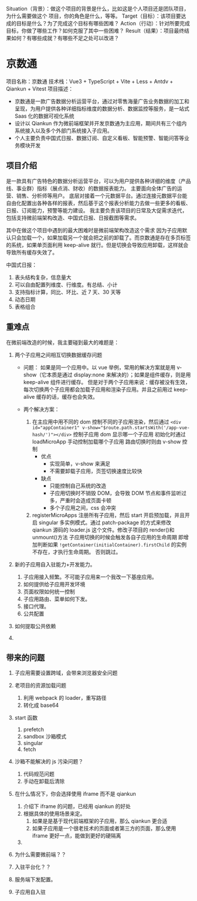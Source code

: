 Situation（背景）：做这个项目的背景是什么，比如这是个人项目还是团队项目，为什么需要做这个
项目，你的角色是什么，等等。
Target（目标）：该项目要达成的目标是什么？为了完成这个目标有哪些困难？
Action（行动）：针对所要完成目标，你做了哪些工作？如何克服了其中一些困难？
Result（结果）：项目最终结果如何？有哪些成就？有哪些不足之处可以改进？

# 京数通

项目名称：京数通
技术栈：Vue3 + TypeScript + Vite + Less + Antdv + Qiankun + Vitest
项目描述：

- 京数通是一款广告数据分析运营平台，通过对零售海量广告业务数据的加工和呈现，为用户提供各种详细指标维度的数据分析、数据监控等服务，是一站式 Saas 化的数据可视化系统
- 设计以 Qiankun 作为微前端框架并开发京数通为主应用，期间共有三个组内系统接入以及多个外部门系统接入子应用。
- 个人主要负责中国式日报、数据订阅、自定义看板、智能预警、智能问答等业务模块开发

## 项目介绍

是一款具有广告特色的数据分析运营平台，可以为用户提供各种详细的维度（产品线、事业群）指标（展点消、财收）的数据报表能力。
主要面向全体广告的运营、销售、分析师等用户。
底层对接着一个元数据平台。通过连接元数据平台能自由化配置出各种各样的报表，然后基于这个报表分析能力去做一些更多的看板、日报、订阅能力，预警等能力建设。
我主要负责该项目的日常及大促需求迭代，包括支持微前端架构改造、中国式日报、日报截图等需求。

<!-- 通过对零售海量广告业务数据的加工和呈现，为用户提供各种详细的维度（产品线、事业群）指标（展点消、财收）的数据报表和趋势图分析能力、智能预警能力等（这块比较抽象，我大概描述下因为广告分了很多站外媒体，广告的类型（站内、还是站外），以及在哪投的广告），然后能看到对应广告的效果（展点消、财收）等。
我主要负责该项目的日常及大促需求迭代，包括支持微前端架构改造、中国式日报、日报截图等需求。 -->

其中在做这个项目中遇到的最大困难时是微前端架构改造这个需求
因为子应用默认只会加载一个，如果加载另一个就会把之前的卸载了。而京数通是存在多页标签的系统，如果单页面利用 keep-alive 就行。但是切换会导致应用卸载，这样就会导致所有缓存失效了。

中国式日报：

1. 表头结构复杂，信息量大
2. 可以自由配置列维度、行维度。有总结、小计
3. 支持指标计算，同比、环比、近 7 天、30 天等
4. 动态日期
5. 表格组合
<!-- 该需求背景是最开始做京数通 2.0 系统重构的时候，因为在最开始 1.0，实时看板是基于 iframe 的方式接入的。而当时基于老项目技术的限制，没有做微前端改造。而后在重构重提了这次需求，我是本次需求的负责人。 -->

<!-- 而后我主要调研了公司内部以及外部成熟的微前端框架，最终选定了 qiankun。 -->

<!-- 该项目主要的功能模块：自定义报表（能通过底层平台提供的能力（源数据平台），每个报表对应一个数据源和多个维度指标等自定义配置化报表），自定义看板（通过报表的权限及其指标，用户能够自定义配置看板数据。）、中国式日报（复杂报表，支持多个数据源混用配置日报。并且支持固定化的分维度看数，并支持数据订阅日报）等功能。 -->

## 重难点

在微前端改造的时候，我主要碰到最大的难题是：

1. 两个子应用之间相互切换数据缓存问题

   - 问题：
     如果是同一个应用中。以 vue 举例，常用的解决方案就是用 v-show（它本质是通过 display:none 来解决的）；如果是组件缓存，则是用 keep-alive 组件进行缓存。
     但是对于两个子应用来说：缓存被没有生效，每次切换两个子应用都会加载子应用和渲染子应用。并且之前用过 keep-alive 缓存的话，缓存也会失效。

   - 两个解决方案：
     1. 在主应用中用不同的 dom 控制不同的子应用渲染，然后通过
        `<div id="appContainer1" v-show="$route.path.startsWith('/app-vue-hash/')"></div>`
        控制子应用 dom 显示哪一个子应用
        初始化时通过 loadMicroApp 手动控制加载哪个子应用
        路由切换时则由 v-show 控制
        - 优点
          - 实现简单，v-show 来满足
          - 不需要卸载子应用，页签切换速度比较快
        - 缺点
          - 只能控制自己系统的改造
          - 子应用切换时不销毁 DOM，会导致 DOM 节点和事件监听过多，严重时会造成页面卡顿
          - 多个子应用之间，css 会冲突
     2. registerMicroApps 注册所有子应用，然后 start 开启预加载，并且开启 singular 多实例模式。通过 patch-package 的方式来修改 qiankun 源码的 loader.js 这个文件。修改子项目的 render()和 unmount()方法
     子应用切换的时候会触发各自子应用的生命周期
     即增加判断如果 `!getContainer(initialContainer).firstChild` 的实例不存在，才执行生命周期。
     否则跳过。
     <!-- https://developer.aliyun.com/article/1304098?spm=a2c6h.14164896.0.0.470f47c5nvJQSO&scm=20140722.S_community@@%E6%96%87%E7%AB%A0@@1304098._.ID_1304098-RL_%E5%BE%AE%E5%89%8D%E7%AB%AF%E9%A1%B9%E7%9B%AE%E9%9A%BE%E7%82%B9%E8%A7%A3%E5%86%B3-LOC_search~UND~community~UND~item-OR_ser-V_3-P0_0 -->

2. 新的子应用自入驻能力+开发能力。
   1. 子应用接入频繁。不可能子应用来一个我改一下基座应用。
   2. 如何提供给子应用开发环境
   3. 页面权限如何统一控制
   4. 子应用路由、菜单如何下发。
   5. 接口代理。
   6. 公共配置
3. 如何提取公共依赖
4. 

## 带来的问题

1. 子应用需要设置跨域，会带来浏览器安全问题
2. 老项目的资源加载问题
   1. 利用 webpack 的 loader，重写路径
   2. 转化成 base64
3. start 函数
   1. prefetch
   2. sandbox 沙箱模式
   3. singular
   4. fetch
4. 沙箱不能解决的 js 污染问题？
   1. 代码规范问题
   2. 手动在卸载后清除
5. 在什么情况下，你会选择使用 iframe 而不是 qiankun

   1. 介绍下 iframe 的问题，已经用 qiankun 的好处
   2. 根据具体的使用场景来定。
      1. 如果是是基于现代前端框架的子应用，那么 qiankun 更合适
      2. 如果子应用是一个很老技术的页面或者第三方的页面，那么使用 iframe 更好一点，能做到更好的硬隔离
   3.

6. 为什么需要微前端？？
7. 入驻平台化？？
8. 服务端下发配置。
9. 子应用自入驻
